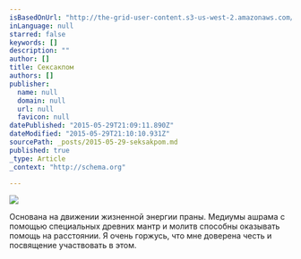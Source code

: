 ```yaml
---
isBasedOnUrl: "http://the-grid-user-content.s3-us-west-2.amazonaws.com/3bb1c82c-db96-4662-8ba6-5c51358c4451.JPG"
inLanguage: null
starred: false
keywords: []
description: ""
author: []
title: Сексакпом
authors: []
publisher:
  name: null
  domain: null
  url: null
  favicon: null
datePublished: "2015-05-29T21:09:11.890Z"
dateModified: "2015-05-29T21:10:10.931Z"
sourcePath: _posts/2015-05-29-seksakpom.md
published: true
_type: Article
_context: "http://schema.org"

---
```

![](http://the-grid-user-content.s3-us-west-2.amazonaws.com/3bb1c82c-db96-4662-8ba6-5c51358c4451.JPG)

Основана на движении жизненной энергии праны. Медиумы ашрама с помощью специальных древних мантр и молитв способны оказывать помощь на расстоянии. Я очень горжусь, что мне доверена честь и посвящение участвовать в этом.